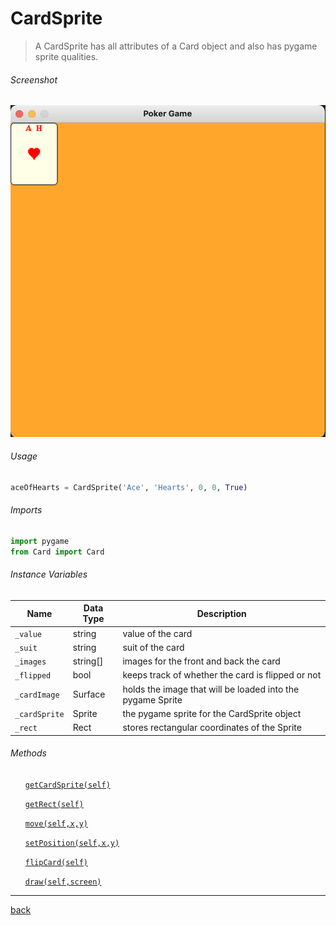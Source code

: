 <!--Name Of Class -->

# CardSprite

<!-- Description -->

>A CardSprite has all attributes of a Card object and also has pygame sprite qualities.

<!-- Screenshots -->
###### Screenshot
![CardSprite](../../images/cardSprite.png)

<!-- Usage -->

###### Usage

```python
aceOfHearts = CardSprite('Ace', 'Hearts', 0, 0, True)
```
<!-- Imports -->
###### Imports
```python
import pygame
from Card import Card
```

<!-- Instance Variables -->
###### Instance Variables
| Name          | Data Type | Description                                                |
| ------------- | --------- | ---------------------------------------------------------- |
| `_value`      | string    | value of the card                                          |
| `_suit`       | string    | suit of the card                                           |
| `_images`     | string[]  | images for the front and back the card                     |
| `_flipped`    | bool      | keeps track of whether the card is flipped or not          |
| `_cardImage`  | Surface   | holds the image that will be loaded into the pygame Sprite |
| `_cardSprite` | Sprite    | the pygame sprite for the CardSprite object                |
| `_rect`       | Rect      | stores rectangular coordinates of the Sprite               |

###### Methods

<ul>

<!-- (Add Member Functions Here) -->
<!-- [`nameOfFunction(parameters)`](functions/nameOfFunction.md) -->
<!-- Make sure to create a .md file in the functions folder for EVERY function added -->

[`getCardSprite(self)`](methods/getCardSprite.md)

[`getRect(self)`](methods/getRect.md)

[`move(self,x,y)`](methods/move.md)

[`setPosition(self,x,y)`](methods/setPosition.md)

[`flipCard(self)`](methods/flipCard.md)

[`draw(self,screen)`](methods/draw.md)


</ul>

---

<!-- Back to README.md -->
[back](../../../README.md)